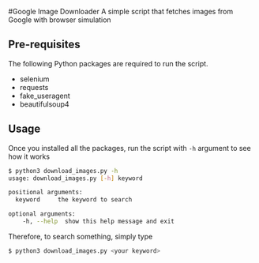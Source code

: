#Google Image Downloader
A simple script that fetches images from Google with browser simulation

## Pre-requisites
The following Python packages are required to run the script.

- selenium
- requests
- fake_useragent
- beautifulsoup4

## Usage
Once you installed all the packages, run the script with `-h` argument to see how it works
```bash
$ python3 download_images.py -h
usage: download_images.py [-h] keyword

positional arguments:
  keyword     the keyword to search

optional arguments:
    -h, --help  show this help message and exit
```
Therefore, to search something, simply type
```bash
$ python3 download_images.py <your keyword>
```
